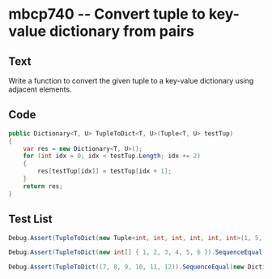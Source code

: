 # mbcp740 -- Convert tuple to key-value dictionary from pairs

## Text

Write a function to convert the given tuple to a key-value dictionary using adjacent elements.

## Code

```csharp
public Dictionary<T, U> TupleToDict<T, U>(Tuple<T, U> testTup)
{
    var res = new Dictionary<T, U>();
    for (int idx = 0; idx < testTup.Length; idx += 2)
    {
        res[testTup[idx]] = testTup[idx + 1];
    }
    return res;
}
```

## Test List

```csharp
Debug.Assert(TupleToDict(new Tuple<int, int, int, int, int, int>(1, 5, 7, 10, 13, 5)).SequenceEqual(new Dictionary<int, int> { { 1, 5 }, { 7, 10 }, { 13, 5 } }));
```

```csharp
Debug.Assert(TupleToDict(new int[] { 1, 2, 3, 4, 5, 6 }).SequenceEqual(new Dictionary<int, int> { { 1, 2 }, { 3, 4 }, { 5, 6 } }));
```

```csharp
Debug.Assert(TupleToDict((7, 8, 9, 10, 11, 12)).SequenceEqual(new Dictionary<int, int> { { 7, 8 }, { 9, 10 }, { 11, 12 } }));
```
